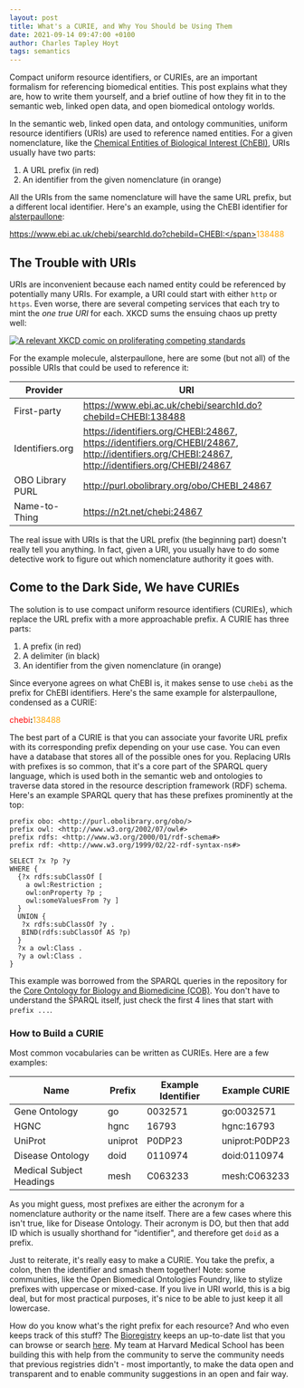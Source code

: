 ```yaml
---
layout: post
title: What's a CURIE, and Why You Should be Using Them
date: 2021-09-14 09:47:00 +0100
author: Charles Tapley Hoyt
tags: semantics
---
```

Compact uniform resource identifiers, or CURIEs, are an important formalism for
referencing biomedical entities. This post explains what they are, how to write
them yourself, and a brief outline of how they fit in to the semantic web,
linked open data, and open biomedical ontology worlds.

In the semantic web, linked open data, and ontology communities, uniform
resource identifiers (URIs) are used to reference named entities. For a given
nomenclature, like the [Chemical Entities of Biological Interest (ChEBI)](https://www.ebi.ac.uk/chebi),
URIs usually have two parts:

1. A URL prefix (in red)
2. An identifier from the given nomenclature (in orange)

All the URIs from the same nomenclature will have the same URL prefix, but a
different local identifier. Here's an example, using the ChEBI identifier for
[alsterpaullone](https://www.ebi.ac.uk/chebi/searchId.do?chebiId=CHEBI:138488):

<span style="color:red">https://www.ebi.ac.uk/chebi/searchId.do?chebiId=CHEBI:</span><span
style="color:orange">138488</span>

## The Trouble with URIs

URIs are inconvenient because each named entity could be referenced by
potentially many URIs. For example, a URI could start with either `http`
or `https`. Even worse, there are several competing services
that each try to mint the _one true URI_ for each. XKCD sums the ensuing chaos
up pretty well:

<a href="https://xkcd.com/927/">
<img style="max-width: 500px; text-align: center;" src="https://imgs.xkcd.com/comics/standards_2x.png" alt="A relevant XKCD comic on proliferating competing standards" />
</a>

For the example molecule, alsterpaullone, here are some (but not all) of the
possible URIs that could be used to reference it:

| Provider         | URI |
|------------------|-----|
| First-party      | https://www.ebi.ac.uk/chebi/searchId.do?chebiId=CHEBI:138488 | 
| Identifiers.org  | https://identifiers.org/CHEBI:24867, https://identifiers.org/CHEBI/24867, http://identifiers.org/CHEBI:24867, http://identifiers.org/CHEBI/24867 | 
| OBO Library PURL | http://purl.obolibrary.org/obo/CHEBI_24867 |
| Name-to-Thing    | https://n2t.net/chebi:24867 |

The real issue with URIs is that the URL prefix (the beginning part) doesn't
really tell you anything. In fact, given a URI, you usually have to do some
detective work to figure out which nomenclature authority it goes with.

## Come to the Dark Side, We have CURIEs

The solution is to use compact uniform resource identifiers (CURIEs), which
replace the URL prefix with a more approachable prefix. A CURIE has three parts:

1. A prefix (in red)
2. A delimiter (in black)
3. An identifier from the given nomenclature (in orange)

Since everyone agrees on what ChEBI is, it makes sense to use `chebi` as the
prefix for ChEBI identifiers. Here's the same example for alsterpaullone,
condensed as a CURIE:

<span style="color:red">chebi</span><b>:</b><span style="color:orange">138488</span>

The best part of a CURIE is that you can associate your favorite URL prefix with
its corresponding prefix depending on your use case. You can even have a database
that stores all of the possible ones for you. Replacing URIs with prefixes is
so common, that it's a core part of the SPARQL query language, which is used
both in the semantic web  and ontologies to traverse data stored in the
resource description framework (RDF) schema. Here's an example SPARQL query
that has these prefixes prominently at the top:

```sparql
prefix obo: <http://purl.obolibrary.org/obo/> 
prefix owl: <http://www.w3.org/2002/07/owl#>
prefix rdfs: <http://www.w3.org/2000/01/rdf-schema#>
prefix rdf: <http://www.w3.org/1999/02/22-rdf-syntax-ns#>

SELECT ?x ?p ?y
WHERE {
  {?x rdfs:subClassOf [
    a owl:Restriction ;
    owl:onProperty ?p ;
    owl:someValuesFrom ?y ] 
  }
  UNION {
   ?x rdfs:subClassOf ?y .
   BIND(rdfs:subClassOf AS ?p)
  }
  ?x a owl:Class .
  ?y a owl:Class .
}
```

This example was borrowed from the SPARQL queries in the repository for the
[Core Ontology for Biology and Biomedicine (COB)](https://github.com/OBOFoundry/COB/blob/master/src/sparql/edges.sparql).
You don't have to understand the SPARQL itself, just check the first 4 lines
that start with `prefix ...`.

### How to Build a CURIE

Most common vocabularies can be written as CURIEs. Here are a few examples:

| Name                     | Prefix  | Example Identifier | Example CURIE |
|--------------------------|---------|---------|----------------|
| Gene Ontology            | go      | 0032571 | go:0032571     |
| HGNC                     | hgnc    | 16793   | hgnc:16793     |
| UniProt                  | uniprot | P0DP23  | uniprot:P0DP23 |
| Disease Ontology         | doid    | 0110974 | doid:0110974   |
| Medical Subject Headings | mesh    | C063233 | mesh:C063233   |

As you might guess, most prefixes are either the acronym for a nomenclature
authority or the name itself. There are a few cases where this isn't true, like
for Disease Ontology. Their acronym is DO, but then that add ID which is usually
shorthand for "identifier", and therefore get `doid` as a prefix.

Just to reiterate, it's really easy to make a CURIE. You take the prefix, a
colon, then the identifier and smash them together! Note: some communities,
like the Open Biomedical Ontologies Foundry, like to stylize prefixes
with uppercase or mixed-case. If you live in URI world, this is a big deal, but
for most practical purposes, it's nice to be able to just keep it all lowercase.

How do you know what's the right prefix for each resource? And who even keeps
track of this stuff? The [Bioregistry](https://bioregistry.io/) keeps an
up-to-date list that you can browse or search [here](https://bioregistry.io/registry/).
My team at Harvard Medical School has been building this with help from the
community to serve the community needs that previous registries didn't - most
importantly, to make the data open and transparent and to enable community
suggestions in an open and fair way.
